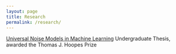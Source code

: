 ```yaml
---
layout: page
title: Research
permalink: /research/
---
```


[Universal Noise Models in Machine Learning](/pdfs/thesis_jcp.pdf)
Undergraduate Thesis, awarded the Thomas J. Hoopes Prize 
